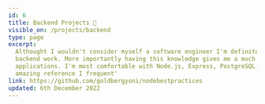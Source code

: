 ```yaml
---
id: 6
title: Backend Projects 🤔
visible_on: /projects/backend
type: page
excerpt:
  Althought I wouldn't consider myself a software engineer I'm definitely capable of doing most
  backend work. More importantly having this knowledge gives me a much better insight when building
  applications. I'm most comfortable with Node.js, Express, PostgreSQL, and Supabase. Linked is an
  amazing reference I frequent'
link: https://github.com/goldbergyoni/nodebestpractices
updated: 6th December 2022
---
```

